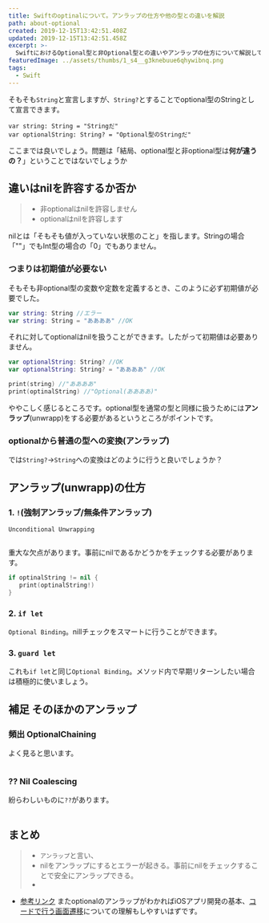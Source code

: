 ```yaml
---
title: Swiftのoptinalについて。アンラップの仕方や他の型との違いを解説
path: about-optional
created: 2019-12-15T13:42:51.408Z
updated: 2019-12-15T13:42:51.458Z
excerpt: >-
  SwiftにおけるOptional型と非Optional型との違いやアンラップの仕方について解説しているよ。Optionalはアプリ開発においても使うことになるから是非抑えて欲しいよ
featuredImage: ../assets/thumbs/1_s4__g3knebuue6qhywibnq.png
tags:
  - Swift
---
```

そもそも`String`と宣言しますが、`String?`とすることでoptional型のStringとして宣言できます。

```
var string: String = "Stringだ"
var optionalString: String? = "Optional型のStringだ"
```
ここまでは良いでしょう。問題は「結局、optional型と非optional型は**何が違うの？**」ということではないでしょうか

## 違いはnilを許容するか否か
> - 非optionalはnilを許容しません
> - optionalはnilを許容します

nilとは「そもそも値が入っていない状態のこと」を指します。Stringの場合「""」でもInt型の場合の「0」でもありません。

### つまりは初期値が必要ない
そもそも非optional型の変数や定数を定義するとき、このように必ず初期値が必要でした。
``` swift
var string: String //エラー
var string: String = "ああああ" //OK
```
それに対してoptionalはnilを扱うことができます。したがって初期値は必要ありません。
``` swift
var optionalString: String? //OK
var optionalString: String? = "ああああ" //OK
```

``` swift
print(string) //"ああああ"
print(optinalString) //"Optional(ああああ)"
```

ややこしく感じるところです。optional型を通常の型と同様に扱うためには**アンラップ**(unwrapp)をする必要があるというところがポイントです。

### optionalから普通の型への変換(アンラップ)
では`String?`→`String`への変換はどのように行うと良いでしょうか？

## アンラップ(unwrapp)の仕方
### 1.  `!`(強制アンラップ/無条件アンラップ)
`Unconditional Unwrapping`
``` swift

```
重大な欠点があります。事前にnilであるかどうかをチェックする必要があります。
``` swift
if optinalString != nil {
   print(optinalString!)
}
```
### 2. `if let`
`Optional Binding`。nillチェックをスマートに行うことができます。

### 3. `guard let`
これも`if let`と同じ`Optional Binding`。メソッド内で早期リターンしたい場合は積極的に使いましょう。

## 補足 そのほかのアンラップ
### 頻出 OptionalChaining
よく見ると思います。
``` swift

```
### ?? Nil Coalescing
紛らわしいものに`??`があります。
``` swift

```


## まとめ
> - `アンラップ`と言い、
> - nilをアンラップにするとエラーが起きる。事前にnilをチェックすることで安全にアンラップできる。
> -  

- [参考リンク](https://ut3.me/programming/swift-unwrap#toc3)
またoptionalのアンラップがわかればiOSアプリ開発の基本、[コードで行う画面遷移](#)についての理解もしやすいはずです。

